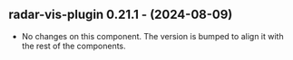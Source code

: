   ## radar-vis-plugin 0.21.1 - (2024-08-09)
  
  * No changes on this component. The version is bumped to align it
    with the rest of the components.
